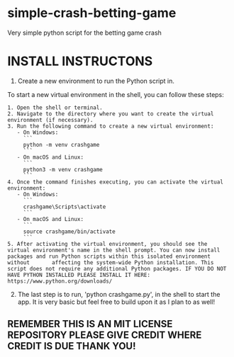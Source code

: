 # simple-crash-betting-game
Very simple python script for the betting game crash

# INSTALL INSTRUCTONS

1. Create a new environment to run the Python script in.

To start a new virtual environment in the shell, you can follow these steps:

    1. Open the shell or terminal.
    2. Navigate to the directory where you want to create the virtual environment (if necessary).
    3. Run the following command to create a new virtual environment:
       - On Windows:
         ```
         python -m venv crashgame
         ```
       - On macOS and Linux:
         ```
         python3 -m venv crashgame
         ```
    4. Once the command finishes executing, you can activate the virtual environment:
       - On Windows:
         ```
         crashgame\Scripts\activate
         ```
       - On macOS and Linux:
         ```
         source crashgame/bin/activate
         ```
    5. After activating the virtual environment, you should see the virtual environment's name in the shell prompt. You can now install packages and run Python scripts within this isolated environment without       affecting the system-wide Python installation. This script does not require any additional Python packages. IF YOU DO NOT HAVE PYTHON INSTALLED PLEASE INSTALL IT HERE: https://www.python.org/downloads/

2. The last step is to run, 'python crashgame.py', in the shell to start the app. It is very basic but feel free to build upon it as I plan to as well!


## REMEMBER THIS IS AN MIT LICENSE REPOSITORY PLEASE GIVE CREDIT WHERE CREDIT IS DUE THANK YOU! ##
